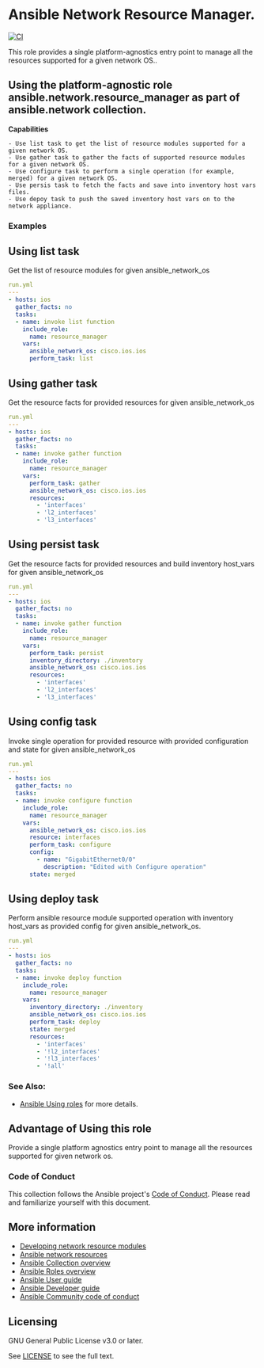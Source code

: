 
# Ansible Network Resource Manager.
[![CI](https://zuul-ci.org/gated.svg)](https://dashboard.zuul.ansible.com/t/ansible/builds?project=ansible-collections%2Fansible.network) <!--[![Codecov](https://img.shields.io/codecov/c/github/ansible-collections/ansible.network)](https://codecov.io/gh/ansible-collections/ansible.network)-->

This role provides a single platform-agnostics entry point to manage all the resources supported for a given network OS..

## Using the platform-agnostic role ansible.network.resource_manager as part of ansible.network collection.

**Capabilities**
```
- Use list task to get the list of resource modules supported for a given network OS.
- Use gather task to gather the facts of supported resource modules for a given network OS.
- Use configure task to perform a single operation (for example, merged) for a given network OS.
- Use persis task to fetch the facts and save into inventory host vars files.
- Use depoy task to push the saved inventory host vars on to the network appliance.
```
### Examples
## Using list task
Get the list of resource modules for given ansible_network_os
```yaml
run.yml
---
- hosts: ios
  gather_facts: no
  tasks:
  - name: invoke list function
    include_role:
      name: resource_manager
    vars:
      ansible_network_os: cisco.ios.ios
      perform_task: list
```
## Using gather task
Get the resource facts for provided resources for given ansible_network_os
```yaml
run.yml
---
- hosts: ios
  gather_facts: no
  tasks:
  - name: invoke gather function
    include_role:
      name: resource_manager
    vars:
      perform_task: gather
      ansible_network_os: cisco.ios.ios
      resources:
        - 'interfaces'
        - 'l2_interfaces'
        - 'l3_interfaces'
```
## Using persist task
Get the resource facts for provided resources and build inventory host_vars for given ansible_network_os
```yaml
run.yml
---
- hosts: ios
  gather_facts: no
  tasks:
  - name: invoke gather function
    include_role:
      name: resource_manager
    vars:
      perform_task: persist
      inventory_directory: ./inventory
      ansible_network_os: cisco.ios.ios
      resources:
        - 'interfaces'
        - 'l2_interfaces'
        - 'l3_interfaces'
```
## Using config task
Invoke single operation for provided resource with provided configuration and state for given ansible_network_os
```yaml
run.yml
---
- hosts: ios
  gather_facts: no
  tasks:
  - name: invoke configure function
    include_role:
      name: resource_manager
    vars:
      ansible_network_os: cisco.ios.ios
      resource: interfaces
      perform_task: configure
      config:
        - name: "GigabitEthernet0/0"
          description: "Edited with Configure operation"
      state: merged
```
## Using deploy task
Perform ansible resource module supported operation with inventory host_vars as provided config for given ansible_network_os.
```yaml
run.yml
---
- hosts: ios
  gather_facts: no
  tasks:
  - name: invoke deploy function
    include_role:
      name: resource_manager
    vars:
      inventory_directory: ./inventory
      ansible_network_os: cisco.ios.ios
      perform_task: deploy
      state: merged
      resources:
        - 'interfaces'
        - '!l2_interfaces'
        - '!l3_interfaces'
        - '!all'
```

### See Also:

* [Ansible Using roles](https://docs.ansible.com/ansible/2.9/user_guide/playbooks_reuse_roles.html) for more details.

## Advantage of Using this role
Provide a single platform agnostics entry point to manage all the resources supported for given network os.

### Code of Conduct
This collection follows the Ansible project's
[Code of Conduct](https://docs.ansible.com/ansible/devel/community/code_of_conduct.html).
Please read and familiarize yourself with this document.


## More information

- [Developing network resource modules](https://docs.ansible.com/ansible/latest/network/dev_guide/developing_resource_modules_network.html#developing-resource-modules)
- [Ansible network resources](https://docs.ansible.com/ansible/latest/network/getting_started/network_resources.html)
- [Ansible Collection overview](https://github.com/ansible-collections/overview)
- [Ansible Roles overview](https://docs.ansible.com/ansible/2.9/user_guide/playbooks_reuse_roles.html)
- [Ansible User guide](https://docs.ansible.com/ansible/latest/user_guide/index.html)
- [Ansible Developer guide](https://docs.ansible.com/ansible/latest/dev_guide/index.html)
- [Ansible Community code of conduct](https://docs.ansible.com/ansible/latest/community/code_of_conduct.html)

## Licensing

GNU General Public License v3.0 or later.

See [LICENSE](https://www.gnu.org/licenses/gpl-3.0.txt) to see the full text.
